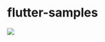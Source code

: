 # flutter-samples

<p> 
  <img src="https://img.shields.io/badge/Made%20with-Dart-blue?style=for-the-badge&logo=Dart"/>
</p>
